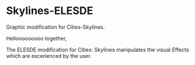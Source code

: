 # Skylines-ELESDE
Graphic modification for Cities-Skylines.

Hellooooooooo together,

The ELESDE modification for Cities: Skylines manipulates the visual Effects which are excerienced by the user.
